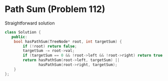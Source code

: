 # Path Sum (Problem 112)

Straightforward solution

```cpp
class Solution {
   public:
    bool hasPathSum(TreeNode* root, int targetSum) {
        if (!root) return false;
        targetSum -= root->val;
        if (targetSum == 0 && !root->left && !root->right) return true;
        return hasPathSum(root->left, targetSum) ||
               hasPathSum(root->right, targetSum);
    }
};
```
